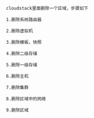     cloudstack里面删除一个区域，步骤如下
    
    1.删除系统路由器
    
    2.删除虚拟机
    
    3.删除模板，快照
    
    4.删除二级存储
    
    5.删除一级存储
    
    6.删除主机
    
    7.删除集群
    
    8.删除区域中的网络
    
    9.删除区域
